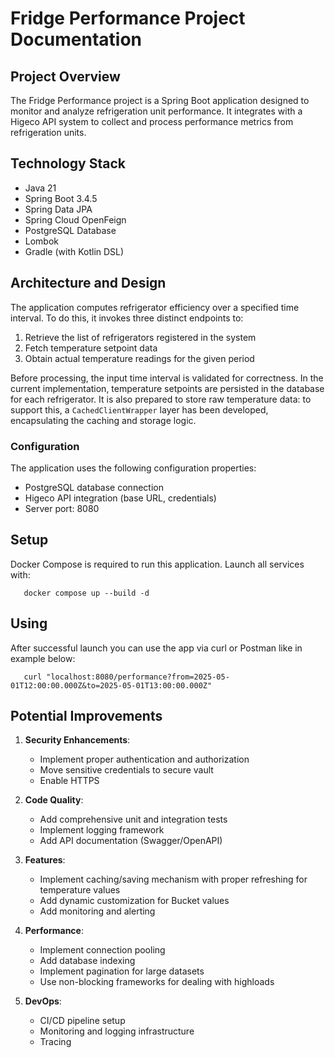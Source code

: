 # Fridge Performance Project Documentation

## Project Overview

The Fridge Performance project is a Spring Boot application designed to monitor and analyze refrigeration unit
performance. It integrates with a Higeco API system to collect and process performance metrics from refrigeration units.

## Technology Stack

- Java 21
- Spring Boot 3.4.5
- Spring Data JPA
- Spring Cloud OpenFeign
- PostgreSQL Database
- Lombok
- Gradle (with Kotlin DSL)

## Architecture and Design

The application computes refrigerator efficiency over a specified time interval. To do this, it invokes three distinct endpoints to:
1.	Retrieve the list of refrigerators registered in the system
2.	Fetch temperature setpoint data
3.	Obtain actual temperature readings for the given period

Before processing, the input time interval is validated for correctness.
In the current implementation, temperature setpoints are persisted in the database for each refrigerator. It is also prepared to store raw temperature data: to support this, a `CachedClientWrapper` layer has been developed, encapsulating the caching and storage logic.

### Configuration

The application uses the following configuration properties:

- PostgreSQL database connection
- Higeco API integration (base URL, credentials)
- Server port: 8080

## Setup

Docker Compose is required to run this application. Launch all services with:
 ```shell
    docker compose up --build -d
```

## Using

After successful launch you can use the app via curl or Postman like in example below:

 ```shell
    curl "localhost:8080/performance?from=2025-05-01T12:00:00.000Z&to=2025-05-01T13:00:00.000Z"
```

## Potential Improvements

1. **Security Enhancements**:
    - Implement proper authentication and authorization
    - Move sensitive credentials to secure vault
    - Enable HTTPS

2. **Code Quality**:
    - Add comprehensive unit and integration tests
    - Implement logging framework
    - Add API documentation (Swagger/OpenAPI)

3. **Features**:
    - Implement caching/saving mechanism with proper refreshing for temperature values
    - Add dynamic customization for Bucket values
    - Add monitoring and alerting

4. **Performance**:
    - Implement connection pooling
    - Add database indexing
    - Implement pagination for large datasets
    - Use non-blocking frameworks for dealing with highloads

5. **DevOps**:
    - CI/CD pipeline setup
    - Monitoring and logging infrastructure
    - Tracing

